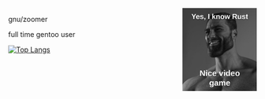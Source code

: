 <img src="./rust-meme.png" width="30%" align="right" margin="5px">

gnu/zoomer

full time gentoo user

[![Top Langs](https://github-readme-stats.vercel.app/api/top-langs/?username=NotCreative21&langs_count=8&theme=material-palenight&layout=compact)](https://github.com/anuraghazra/github-readme-stats)
